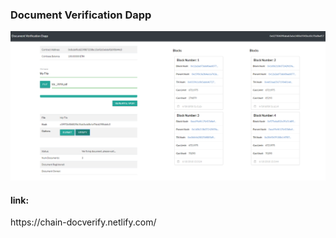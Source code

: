### Document Verification Dapp

![alt text](https://github.com/vieiralc/document-verification-dapp/blob/master/img/Capture.PNG)

#### link:

<p> https://chain-docverify.netlify.com/ </p>
